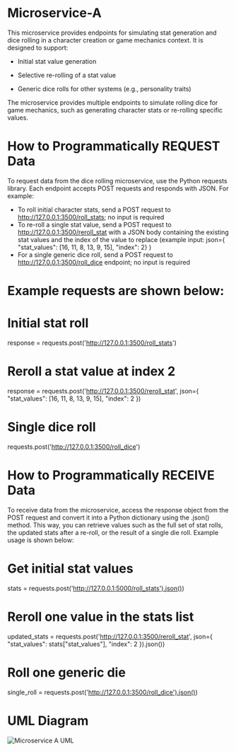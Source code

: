 # Microservice-A
This microservice provides endpoints for simulating stat generation and dice rolling in a character creation or game mechanics context. 
It is designed to support:

- Initial stat value generation

- Selective re-rolling of a stat value

- Generic dice rolls for other systems (e.g., personality traits)

The microservice provides multiple endpoints to simulate rolling dice for game mechanics, such as generating character stats or re-rolling specific values.

# How to Programmatically REQUEST Data
To request data from the dice rolling microservice, use the Python requests library. Each endpoint accepts POST requests and responds with JSON. For example:
- To roll initial character stats, send a POST request to http://127.0.0.1:3500/roll_stats; no input is required 
- To re-roll a single stat value, send a POST request to http://127.0.0.1:3500/reroll_stat with a JSON body containing the existing stat values and the index of the value to replace (example input: json={
    "stat_values": [16, 11, 8, 13, 9, 15],
    "index": 2}
  )
- For a single generic dice roll, send a POST request to http://127.0.0.1:3500/roll_dice endpoint; no input is required 
# Example requests are shown below:

# Initial stat roll
response = requests.post('http://127.0.0.1:3500/roll_stats')

# Reroll a stat value at index 2
response = requests.post('http://127.0.0.1:3500/reroll_stat', json={
    "stat_values": [16, 11, 8, 13, 9, 15],
    "index": 2
})

# Single dice roll
requests.post('http://127.0.0.1:3500/roll_dice')

# How to Programmatically RECEIVE Data
To receive data from the microservice, access the response object from the POST request and convert it into a Python dictionary using the .json() method. This way, you can retrieve values such as the full set of stat rolls, the updated stats after a re-roll, or the result of a single die roll. Example usage is shown below:

# Get initial stat values
stats = requests.post('http://127.0.0.1:5000/roll_stats').json())

# Reroll one value in the stats list
updated_stats = requests.post('http://127.0.0.1:3500/reroll_stat', json={
    "stat_values": stats["stat_values"],
    "index": 2
}).json())

# Roll one generic die
single_roll = requests.post('http://127.0.0.1:3500/roll_dice').json())

# UML Diagram
![Microservice A UML](https://github.com/user-attachments/assets/c1af4cea-968e-42ec-afaf-fa72da8fa437)

